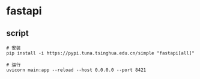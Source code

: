 # fastapi

## script

```shell
# 安装
pip install -i https://pypi.tuna.tsinghua.edu.cn/simple "fastapi[all]"
```

```shell
# 运行
uvicorn main:app --reload --host 0.0.0.0 --port 8421
```
